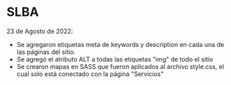 # SLBA

23 de Agosto de 2022:
- Se agregaron etiquetas meta de keywords y description en cada una de las páginas del sitio.
- Se agregó el atributo ALT a todas las etiquetas "img" de todo el sitio
- Se crearon mapas en SASS que fueron aplicados al archivo style.css, el cual solo está conectado con la página "Servicios"
